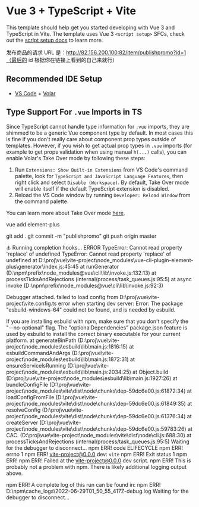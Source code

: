 # Vue 3 + TypeScript + Vite

This template should help get you started developing with Vue 3 and TypeScript in Vite. The template uses Vue 3 `<script setup>` SFCs, check out the [script setup docs](https://v3.vuejs.org/api/sfc-script-setup.html#sfc-script-setup) to learn more.

发布商品的请求 URL 是：http://82.156.200.100:82/item/publishpromo?id=1（最后的 id 根据你在链接上看到的自己来就行）

## Recommended IDE Setup

- [VS Code](https://code.visualstudio.com/) + [Volar](https://marketplace.visualstudio.com/items?itemName=Vue.volar)

## Type Support For `.vue` Imports in TS

Since TypeScript cannot handle type information for `.vue` imports, they are shimmed to be a generic Vue component type by default. In most cases this is fine if you don't really care about component prop types outside of templates. However, if you wish to get actual prop types in `.vue` imports (for example to get props validation when using manual `h(...)` calls), you can enable Volar's Take Over mode by following these steps:

1. Run `Extensions: Show Built-in Extensions` from VS Code's command palette, look for `TypeScript and JavaScript Language Features`, then right click and select `Disable (Workspace)`. By default, Take Over mode will enable itself if the default TypeScript extension is disabled.
2. Reload the VS Code window by running `Developer: Reload Window` from the command palette.

You can learn more about Take Over mode [here](https://github.com/johnsoncodehk/volar/discussions/471).

vue add element-plus

git  add .
git commit -m "publishpromo"
git push origin master

⚓  Running completion hooks...
 ERROR  TypeError: Cannot read property 'replace' of undefined
TypeError: Cannot read property 'replace' of undefined
    at D:\proj\vue\vite-project\node_modules\vue-cli-plugin-element-plus\generator\index.js:45:45
    at runGenerator (D:\npm\prefix\node_modules\@vue\cli\lib\invoke.js:132:13)
    at processTicksAndRejections (internal/process/task_queues.js:95:5)
    at async invoke (D:\npm\prefix\node_modules\@vue\cli\lib\invoke.js:92:3)


    
Debugger attached.
failed to load config from D:\proj\vue\vite-project\vite.config.ts
error when starting dev server:
Error: The package "esbuild-windows-64" could not be found, and is needed by esbuild.

If you are installing esbuild with npm, make sure that you don't specify the
"--no-optional" flag. The "optionalDependencies" package.json feature is used
by esbuild to install the correct binary executable for your current platform.
    at generateBinPath (D:\proj\vue\vite-project\node_modules\esbuild\lib\main.js:1816:15)
    at esbuildCommandAndArgs (D:\proj\vue\vite-project\node_modules\esbuild\lib\main.js:1872:31)
    at ensureServiceIsRunning (D:\proj\vue\vite-project\node_modules\esbuild\lib\main.js:2034:25)
    at Object.build (D:\proj\vue\vite-project\node_modules\esbuild\lib\main.js:1927:26)
    at bundleConfigFile (D:\proj\vue\vite-project\node_modules\vite\dist\node\chunks\dep-59dc6e00.js:61872:34)
    at loadConfigFromFile (D:\proj\vue\vite-project\node_modules\vite\dist\node\chunks\dep-59dc6e00.js:61849:35)
    at resolveConfig (D:\proj\vue\vite-project\node_modules\vite\dist\node\chunks\dep-59dc6e00.js:61376:34)
    at createServer (D:\proj\vue\vite-project\node_modules\vite\dist\node\chunks\dep-59dc6e00.js:59783:26)
    at CAC.<anonymous> (D:\proj\vue\vite-project\node_modules\vite\dist\node\cli.js:688:30)
    at processTicksAndRejections (internal/process/task_queues.js:95:5)
Waiting for the debugger to disconnect...
npm ERR! code ELIFECYCLE
npm ERR! errno 1
npm ERR! vite-project@0.0.0 dev: `vite`
npm ERR! Exit status 1
npm ERR!
npm ERR! Failed at the vite-project@0.0.0 dev script.
npm ERR! This is probably not a problem with npm. There is likely additional logging output above.

npm ERR! A complete log of this run can be found in:
npm ERR!     D:\npm\cache\_logs\2022-06-29T01_50_55_417Z-debug.log
Waiting for the debugger to disconnect...
